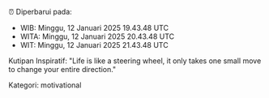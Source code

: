 ⏰ Diperbarui pada:
- WIB: Minggu, 12 Januari 2025 19.43.48 UTC
- WITA: Minggu, 12 Januari 2025 20.43.48 UTC
- WIT: Minggu, 12 Januari 2025 21.43.48 UTC

Kutipan Inspiratif:
"Life is like a steering wheel, it only takes one small move to change your entire direction."


Kategori: motivational

